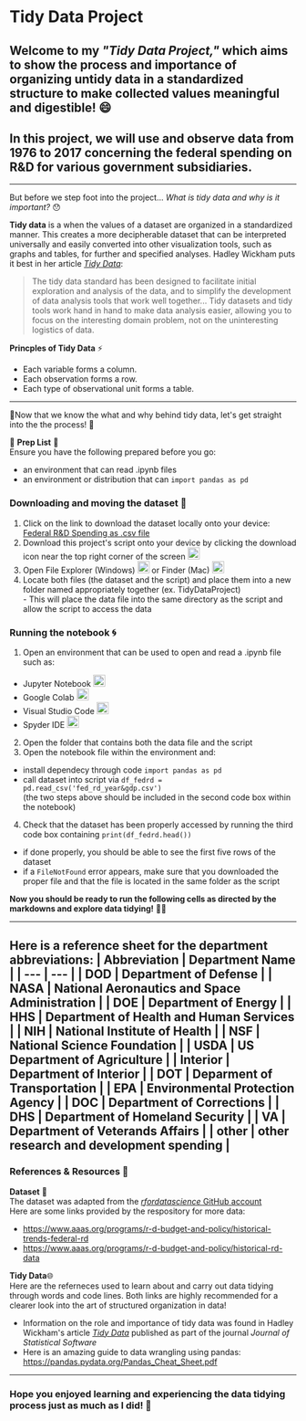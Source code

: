 # Tidy Data Project

## Welcome to my *"Tidy Data Project,"* which aims to show the process and importance of organizing untidy data in a standardized structure to make collected values meaningful and digestible! 😄
## In this project, we will use and observe data from 1976 to 2017 concerning the federal spending on R&D for various government subsidiaries.
---

But before we step foot into the project... *What is tidy data and why is it important?* 😯

**Tidy data** is a when the values of a dataset are organized in a standardized manner. This creates a more decipherable dataset that can be interpreted universally and easily converted into other visualization tools, such as graphs and tables, for further and specified analyses. Hadley Wickham puts it best in her article [*Tidy Data*](https://vita.had.co.nz/papers/tidy-data.pdf):
> The tidy data standard has been designed to facilitate initial exploration and analysis of the data, and to simplify the development of data analysis tools that work well together... Tidy datasets and tidy tools work hand in hand to make data analysis easier, allowing you to focus on the interesting domain problem, not on the uninteresting logistics of data.

**Princples of Tidy Data** ⚡
+ Each variable forms a column.
+ Each observation forms a row.
+ Each type of observational unit forms a table.
---

🌟Now that we know the what and why behind tidy data, let's get straight into the the process! 🌟

🌱 **Prep List** 🍃
<br>Ensure you have the following prepared before you go:
+ an environment that can read .ipynb files
+ an environment or distribution that can `import pandas as pd`

### Downloading and moving the dataset 💫 

1. Click on the link to download the dataset locally onto your device:
[Federal R&D Spending as .csv file](https://canvas.nd.edu/courses/108340/files/4772293?wrap=1)
2. Download this project's script onto your device by clicking the download icon near the top right corner of the screen <image src="https://static.vecteezy.com/system/resources/previews/019/879/209/non_2x/download-button-on-transparent-background-free-png.png" alt="image" width="21"/>
3. Open File Explorer (Windows) <image src="https://static.wikia.nocookie.net/windows/images/0/04/File_Explorer_Icon.png/revision/latest?cb=20240208004644" alt="image" width="21"/> or Finder (Mac) <image src="https://upload.wikimedia.org/wikipedia/commons/c/c9/Finder_Icon_macOS_Big_Sur.png" alt="image" width="21"/>
4. Locate both files (the dataset and the script) and place them into a new folder named appropriately together (ex. TidyDataProject)
   <br>- This will place the data file into the same directory as the script and allow the script to access the data

### Running the notebook 🌀

1. Open an environment that can be used to open and read a .ipynb file such as:
-  Jupyter Notebook <image src="https://upload.wikimedia.org/wikipedia/commons/thumb/3/38/Jupyter_logo.svg/1200px-Jupyter_logo.svg.png" alt="image" width="21"/>
- Google Colab <image src="https://img.icons8.com/?size=512&id=lOqoeP2Zy02f&format=png" alt="image" width="21"/>
- Visual Studio Code <image src="https://upload.wikimedia.org/wikipedia/commons/thumb/9/9a/Visual_Studio_Code_1.35_icon.svg/2048px-Visual_Studio_Code_1.35_icon.svg.png" alt="image" width="21"/>
- Spyder IDE <image src="https://img.icons8.com/?size=512&id=0S1Hoidfnk7H&format=png" alt="image" width="21"/>
2. Open the folder that contains both the data file and the script
3. Open the notebook file within the environment and:
  - install dependecy through code `import pandas as pd`
  - call dataset into script via `df_fedrd = pd.read_csv('fed_rd_year&gdp.csv')`
    <br>(the two steps above should be included in the second code box within the notebook)
4. Check that the dataset has been properly accessed by running the third code box containing `print(df_fedrd.head())`
- if done properly, you should be able to see the first five rows of the dataset
- if a  `FileNotFound` error appears, make sure that you downloaded the proper file and that the file is located in the same folder as the script

**Now you should be ready to run the following cells as directed by the markdowns and explore data tidying!** 🥳🎊

---
Here is a reference sheet for the department abbreviations:
| Abbreviation | Department Name |
| --- | --- |
| DOD | Department of Defense |
| NASA | National Aeronautics and Space Administration |
| DOE | Department of Energy |
| HHS | Department of Health and Human Services |
| NIH | National Institute of Health |
| NSF | National Science Foundation |
| USDA | US Department of Agriculture |
| Interior | Department of Interior |
| DOT | Deparment of Transportation |
| EPA | Environmental Protection Agency |
| DOC | Department of Corrections |
| DHS | Department of Homeland Security |
| VA | Department of Veterands Affairs |
| other | other research and development spending |
---
### References & Resources 📖
**Dataset** 🐾<br> 
The dataset was adapted from the [*rfordatascience* GitHub account](https://github.com/rfordatascience/tidytuesday/tree/main/data/2019/2019-02-12) 
<br>Here are some links provided by the respository for more data:
- https://www.aaas.org/programs/r-d-budget-and-policy/historical-trends-federal-rd
- https://www.aaas.org/programs/r-d-budget-and-policy/historical-rd-data

**Tidy Data**🌐
<br>Here are the referneces used to learn about and carry out data tidying through words and code lines. Both links are highly recommended for a clearer look into the art of structured organization in data!

* Information on the role and importance of tidy data was found in Hadley Wickham's article [*Tidy Data*](https://vita.had.co.nz/papers/tidy-data.pdf) published as part of the journal *Journal of Statistical Software*
* Here is an amazing guide to data wrangling using pandas: https://pandas.pydata.org/Pandas_Cheat_Sheet.pdf
---
### Hope you enjoyed learning and experiencing the data tidying process just as much as I did! 💞

